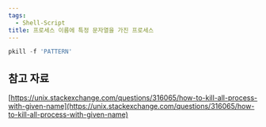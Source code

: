 ```yaml
---
tags:
  - Shell-Script
title: 프로세스 이름에 특정 문자열을 가진 프로세스
---
```


```jsx
pkill -f 'PATTERN'
```

## 참고 자료

[https://unix.stackexchange.com/questions/316065/how-to-kill-all-process-with-given-name](https://unix.stackexchange.com/questions/316065/how-to-kill-all-process-with-given-name)
